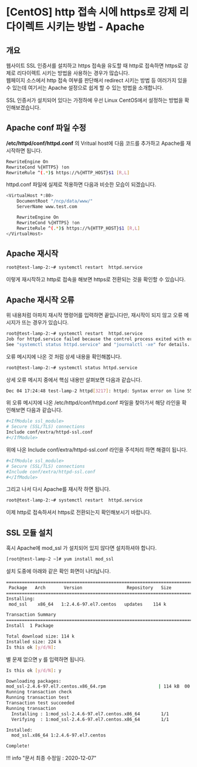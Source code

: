 # [CentOS] http 접속 시에 https로 강제 리다이렉트 시키는 방법 - Apache

## 개요
웹사이트 SSL 인증서를 설치하고 https 접속을 유도할 때 http로 접속하면 https로 강제로 리다이렉트 시키는 방법을 사용하는 경우가 많습니다.  
웹페이지 소스에서 http 접속 여부를 판단해서 redirect 시키는 방법 등 여러가지 있을 수 있는데 여기서는 Apache 설정으로 쉽게 할 수 있는 방법을 소개합니다.  

SSL 인증서가 설치되어 있다는 가정하에 우선 Linux CentOS에서 설정하는 방법을 확인해보겠습니다.

## Apache conf 파일 수정

**/etc/httpd/conf/httpd.conf** 의 Vritual host에 다음 코드를 추가하고 Apache를 재시작하면 됩니다.
``` bash
RewriteEngine On
RewriteCond %{HTTPS} !on
RewriteRule ^(.*)$ https://%{HTTP_HOST}$1 [R,L]
```

httpd.conf 파일에 실제로 적용하면 다음과 비슷한 모습이 되겠습니다.
``` bash
<VirtualHost *:80>
	DocumentRoot "/ncp/data/www/"
	ServerName www.test.com

	RewriteEngine On
	RewriteCond %{HTTPS} !on
	RewriteRule ^(.*)$ https://%{HTTP_HOST}$1 [R,L]
</VirtualHost>
```

## Apache 재시작
``` bash
root@test-lamp-2:~# systemctl restart  httpd.service
```
이렇게 재시작하고 http로 접속을 해보면 https로 전환되는 것을 확인할 수 있습니다.


## Apache 재시작 오류
위 내용처럼 아파치 재시작 명령어를 입력하면 끝입니다만, 재시작이 되지 않고 오류 메시지가 뜨는 경우가 있습니다.
``` bash
root@test-lamp-2:~# systemctl restart  httpd.service
Job for httpd.service failed because the control process exited with error code.  
See "systemctl status httpd.service" and "journalctl -xe" for details.
```

오류 메시지에 나온 것 처럼 상세 내용을 확인해봅니다.
``` bash
root@test-lamp-2:~# systemctl status httpd.service
```
상세 오류 메시지 중에서 핵심 내용만 살펴보면 다음과 같습니다.
``` bash
Dec 04 17:24:48 test-lamp-2 httpd[3217]: httpd: Syntax error on line 552 of /etc/httpd/conf/httpd.conf: Could not open configuration ...irectory
```

위 오류 메시지에 나온 /etc/httpd/conf/httpd.conf 파일을 찾아가서 해당 라인을 확인해보면 다음과 같습니다.
``` bash
#<IfModule ssl_module>
# Secure (SSL/TLS) connections
Include conf/extra/httpd-ssl.conf
#</IfModule>
```

위에 나온 Include conf/extra/httpd-ssl.conf 라인을 주석처리 하면 해결이 됩니다.

``` bash
#<IfModule ssl_module>
# Secure (SSL/TLS) connections
#Include conf/extra/httpd-ssl.conf
#</IfModule>
```

그리고 나서 다시 Apache를 재시작 하면 됩니다.
``` bash
root@test-lamp-2:~# systemctl restart  httpd.service
```

이제 http로 접속하셔서 https로 전환되는지 확인해보시기 바랍니다.



## SSL 모듈 설치
혹시 Apache에 mod_ssl 가 설치되어 있지 않다면 설치하셔야 합니다.

``` bash
[root@test-lamp-2 ~]# yum install mod_ssl
```

설치 도중에 아래와 같은 확인 화면이 나타납니다.
``` bash
========================================================================
 Package   Arch       Version                 Repository   Size
========================================================================
Installing:
 mod_ssl    x86_64   1:2.4.6-97.el7.centos   updates    114 k

Transaction Summary
========================================================================
Install  1 Package

Total download size: 114 k
Installed size: 224 k
Is this ok [y/d/N]:
```

별 문제 없으면 y 를 입력하면 됩니다.
``` bash
Is this ok [y/d/N]: y

Downloading packages:
mod_ssl-2.4.6-97.el7.centos.x86_64.rpm                    | 114 kB  00:00:00
Running transaction check
Running transaction test
Transaction test succeeded
Running transaction
  Installing : 1:mod_ssl-2.4.6-97.el7.centos.x86_64        1/1
  Verifying  : 1:mod_ssl-2.4.6-97.el7.centos.x86_64        1/1

Installed:
  mod_ssl.x86_64 1:2.4.6-97.el7.centos

Complete!
```


!!! info "문서 최종 수정일 : 2020-12-07"